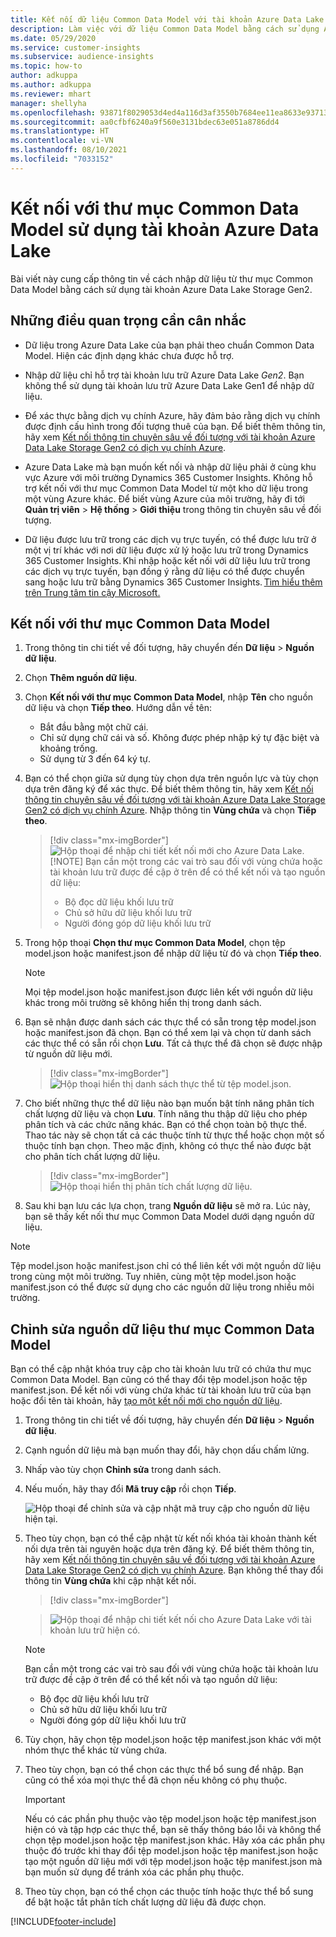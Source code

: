 ```yaml
---
title: Kết nối dữ liệu Common Data Model với tài khoản Azure Data Lake
description: Làm việc với dữ liệu Common Data Model bằng cách sử dụng Azure Data Lake Storage.
ms.date: 05/29/2020
ms.service: customer-insights
ms.subservice: audience-insights
ms.topic: how-to
author: adkuppa
ms.author: adkuppa
ms.reviewer: mhart
manager: shellyha
ms.openlocfilehash: 93871f8029053d4ed4a116d3af3550b7684ee11ea8633e937138245e193a44e6
ms.sourcegitcommit: aa0cfbf6240a9f560e3131bdec63e051a8786dd4
ms.translationtype: HT
ms.contentlocale: vi-VN
ms.lasthandoff: 08/10/2021
ms.locfileid: "7033152"
---
```

# <a name="connect-to-a-common-data-model-folder-using-an-azure-data-lake-account"></a>Kết nối với thư mục Common Data Model sử dụng tài khoản Azure Data Lake

Bài viết này cung cấp thông tin về cách nhập dữ liệu từ thư mục Common Data Model bằng cách sử dụng tài khoản Azure Data Lake Storage Gen2.

## <a name="important-considerations"></a>Những điều quan trọng cần cân nhắc

- Dữ liệu trong Azure Data Lake của bạn phải theo chuẩn Common Data Model. Hiện các định dạng khác chưa được hỗ trợ.

- Nhập dữ liệu chỉ hỗ trợ tài khoản lưu trữ Azure Data Lake *Gen2*. Bạn không thể sử dụng tài khoản lưu trữ Azure Data Lake Gen1 để nhập dữ liệu.

- Để xác thực bằng dịch vụ chính Azure, hãy đảm bảo rằng dịch vụ chính được định cấu hình trong đối tượng thuê của bạn. Để biết thêm thông tin, hãy xem [Kết nối thông tin chuyên sâu về đối tượng với tài khoản Azure Data Lake Storage Gen2 có dịch vụ chính Azure](connect-service-principal.md).

- Azure Data Lake mà bạn muốn kết nối và nhập dữ liệu phải ở cùng khu vực Azure với môi trường Dynamics 365 Customer Insights. Không hỗ trợ kết nối với thư mục Common Data Model từ một kho dữ liệu trong một vùng Azure khác. Để biết vùng Azure của môi trường, hãy đi tới **Quản trị viên** > **Hệ thống** > **Giới thiệu** trong thông tin chuyên sâu về đối tượng.

- Dữ liệu được lưu trữ trong các dịch vụ trực tuyến, có thể được lưu trữ ở một vị trí khác với nơi dữ liệu được xử lý hoặc lưu trữ trong Dynamics 365 Customer Insights. Khi nhập hoặc kết nối với dữ liệu lưu trữ trong các dịch vụ trực tuyến, bạn đồng ý rằng dữ liệu có thể được chuyển sang hoặc lưu trữ bằng Dynamics 365 Customer Insights. [Tìm hiểu thêm trên Trung tâm tin cậy Microsoft.](https://www.microsoft.com/trust-center)

## <a name="connect-to-a-common-data-model-folder"></a>Kết nối với thư mục Common Data Model

1. Trong thông tin chi tiết về đối tượng, hãy chuyển đến **Dữ liệu** > **Nguồn dữ liệu**.

1. Chọn **Thêm nguồn dữ liệu**.

1. Chọn **Kết nối với thư mục Common Data Model**, nhập **Tên** cho nguồn dữ liệu và chọn **Tiếp theo**. Hướng dẫn về tên: 
   - Bắt đầu bằng một chữ cái.
   - Chỉ sử dụng chữ cái và số. Không được phép nhập ký tự đặc biệt và khoảng trống.
   - Sử dụng từ 3 đến 64 ký tự.

1. Bạn có thể chọn giữa sử dụng tùy chọn dựa trên nguồn lực và tùy chọn dựa trên đăng ký để xác thực. Để biết thêm thông tin, hãy xem [Kết nối thông tin chuyên sâu về đối tượng với tài khoản Azure Data Lake Storage Gen2 có dịch vụ chính Azure](connect-service-principal.md). Nhập thông tin **Vùng chứa** và chọn **Tiếp theo**.
   > [!div class="mx-imgBorder"]
   > ![Hộp thoại để nhập chi tiết kết nối mới cho Azure Data Lake.](media/enter-new-storage-details.png)
   > [!NOTE]
   > Bạn cần một trong các vai trò sau đối với vùng chứa hoặc tài khoản lưu trữ được đề cập ở trên để có thể kết nối và tạo nguồn dữ liệu:
   >  - Bộ đọc dữ liệu khối lưu trữ
   >  - Chủ sở hữu dữ liệu khối lưu trữ
   >  - Người đóng góp dữ liệu khối lưu trữ

1. Trong hộp thoại **Chọn thư mục Common Data Model**, chọn tệp model.json hoặc manifest.json để nhập dữ liệu từ đó và chọn **Tiếp theo**.
   > [!NOTE]
   > Mọi tệp model.json hoặc manifest.json được liên kết với nguồn dữ liệu khác trong môi trường sẽ không hiển thị trong danh sách.

1. Bạn sẽ nhận được danh sách các thực thể có sẵn trong tệp model.json hoặc manifest.json đã chọn. Bạn có thể xem lại và chọn từ danh sách các thực thể có sẵn rồi chọn **Lưu**. Tất cả thực thể đã chọn sẽ được nhập từ nguồn dữ liệu mới.
   > [!div class="mx-imgBorder"]
   > ![Hộp thoại hiển thị danh sách thực thể từ tệp model.json.](media/review-entities.png)

8. Cho biết những thực thể dữ liệu nào bạn muốn bật tính năng phân tích chất lượng dữ liệu và chọn **Lưu**. Tính năng thu thập dữ liệu cho phép phân tích và các chức năng khác. Bạn có thể chọn toàn bộ thực thể. Thao tác này sẽ chọn tất cả các thuộc tính từ thực thể hoặc chọn một số thuộc tính bạn chọn. Theo mặc định, không có thực thể nào được bật cho phân tích chất lượng dữ liệu.
   > [!div class="mx-imgBorder"]
   > ![Hộp thoại hiển thị phân tích chất lượng dữ liệu.](media/dataprofiling-entities.png)

9. Sau khi bạn lưu các lựa chọn, trang **Nguồn dữ liệu** sẽ mở ra. Lúc này, bạn sẽ thấy kết nối thư mục Common Data Model dưới dạng nguồn dữ liệu.

> [!NOTE]
> Tệp model.json hoặc manifest.json chỉ có thể liên kết với một nguồn dữ liệu trong cùng một môi trường. Tuy nhiên, cùng một tệp model.json hoặc manifest.json có thể được sử dụng cho các nguồn dữ liệu trong nhiều môi trường.

## <a name="edit-a-common-data-model-folder-data-source"></a>Chỉnh sửa nguồn dữ liệu thư mục Common Data Model

Bạn có thể cập nhật khóa truy cập cho tài khoản lưu trữ có chứa thư mục Common Data Model. Bạn cũng có thể thay đổi tệp model.json hoặc tệp manifest.json. Để kết nối với vùng chứa khác từ tài khoản lưu trữ của bạn hoặc đổi tên tài khoản, hãy [tạo một kết nối mới cho nguồn dữ liệu](#connect-to-a-common-data-model-folder).

1. Trong thông tin chi tiết về đối tượng, hãy chuyển đến **Dữ liệu** > **Nguồn dữ liệu**.

2. Cạnh nguồn dữ liệu mà bạn muốn thay đổi, hãy chọn dấu chấm lửng.

3. Nhấp vào tùy chọn **Chỉnh sửa** trong danh sách.

4. Nếu muốn, hãy thay đổi **Mã truy cập** rồi chọn **Tiếp**.

   ![Hộp thoại để chỉnh sửa và cập nhật mã truy cập cho nguồn dữ liệu hiện tại.](media/edit-access-key.png)

5. Theo tùy chọn, bạn có thể cập nhật từ kết nối khóa tài khoản thành kết nối dựa trên tài nguyên hoặc dựa trên đăng ký. Để biết thêm thông tin, hãy xem [Kết nối thông tin chuyên sâu về đối tượng với tài khoản Azure Data Lake Storage Gen2 có dịch vụ chính Azure](connect-service-principal.md). Bạn không thể thay đổi thông tin **Vùng chứa** khi cập nhật kết nối.
   > [!div class="mx-imgBorder"]

   > ![Hộp thoại để nhập chi tiết kết nối cho Azure Data Lake với tài khoản lưu trữ hiện có.](media/enter-existing-storage-details.png)

   > [!NOTE]
   > Bạn cần một trong các vai trò sau đối với vùng chứa hoặc tài khoản lưu trữ được đề cập ở trên để có thể kết nối và tạo nguồn dữ liệu:
   >  - Bộ đọc dữ liệu khối lưu trữ
   >  - Chủ sở hữu dữ liệu khối lưu trữ
   >  - Người đóng góp dữ liệu khối lưu trữ


6. Tùy chọn, hãy chọn tệp model.json hoặc tệp manifest.json khác với một nhóm thực thể khác từ vùng chứa.

7. Theo tùy chọn, bạn có thể chọn các thực thể bổ sung để nhập. Bạn cũng có thể xóa mọi thực thể đã chọn nếu không có phụ thuộc.

   > [!IMPORTANT]
   > Nếu có các phần phụ thuộc vào tệp model.json hoặc tệp manifest.json hiện có và tập hợp các thực thể, bạn sẽ thấy thông báo lỗi và không thể chọn tệp model.json hoặc tệp manifest.json khác. Hãy xóa các phần phụ thuộc đó trước khi thay đổi tệp model.json hoặc tệp manifest.json hoặc tạo một nguồn dữ liệu mới với tệp model.json hoặc tệp manifest.json mà bạn muốn sử dụng để tránh xóa các phần phụ thuộc.

8. Theo tùy chọn, bạn có thể chọn các thuộc tính hoặc thực thể bổ sung để bật hoặc tắt phân tích chất lượng dữ liệu đã được chọn.   


[!INCLUDE[footer-include](../includes/footer-banner.md)]